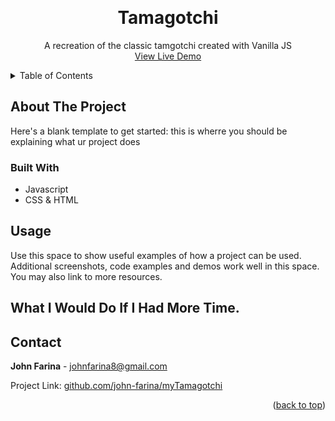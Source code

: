 <a name="readme-top"></a>

<!-- PROJECT LOGO -->
<br />
<div align="center">

<h1 align="center">Tamagotchi</h1>

  <p align="center">
   A recreation of the classic tamgotchi created with Vanilla JS
    <br />
    <a href="https://linktowebsite.com">View Live Demo</a>
</div>

<!-- TABLE OF CONTENTS -->
<details>
  <summary>Table of Contents</summary>
  <ol>
    <li>
      <a href="#about-the-project">About The Project</a>
      <ul>
        <li><a href="#built-with">Built With</a></li>
      </ul>
    </li>
    <li>
      <a href="#getting-started">JavaScript</a>
      <ul>
        <li><a href="#prerequisites">State</a></li>
        <li><a href="#installation">Gameplay</a></li>
        <li><a href="#installation">Animations</a></li>
      </ul>
    </li>
    <li>
      <a href="#getting-started">Design</a>
      <ul>
        <li><a href="#prerequisites">Characters</a></li>
        <li><a href="#installation">Device</a></li>
        <li><a href="#installation">More</a></li>
      </ul>
    </li>
    <li><a href="#usage">Usage</a></li>
    <li><a href="#contact">Contact</a></li>
  </ol>
</details>


<!-- ABOUT THE PROJECT -->
## About The Project

Here's a blank template to get started: this is wherre you should be explaining what ur project does

### Built With
 - Javascript
 - CSS & HTML

<!-- USAGE EXAMPLES -->
## Usage

Use this space to show useful examples of how a project can be used. Additional screenshots, code examples and demos work well in this space. You may also link to more resources.

## What I Would Do If I Had More Time.


<!-- CONTACT -->
## Contact

**John Farina** - johnfarina8@gmail.com

Project Link: [github.com/john-farina/myTamagotchi](https://github.com/john-farina/myTamagotchi)

<p align="right">(<a href="#readme-top">back to top</a>)</p>





